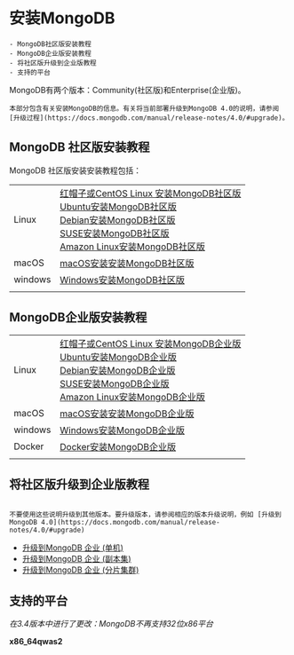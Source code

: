 
# 安装MongoDB

``` iframe 本页概要
- MongoDB社区版安装教程 
- MongoDB企业版安装教程
- 将社区版升级到企业版教程
- 支持的平台
```

MongoDB有两个版本：Community(社区版)和Enterprise(企业版)。


``` tip  提示
本部分包含有关安装MongoDB的信息。有关将当前部署升级到MongoDB 4.0的说明，请参阅 [升级过程](https://docs.mongodb.com/manual/release-notes/4.0/#upgrade)。

```

## MongoDB 社区版安装教程

MongoDB 社区版安装安装教程包括：

|||
|---|---|
|Linux|<div>[红帽子或CentOS Linux 安装MongoDB社区版](https://docs.mongodb.com/manual/tutorial/install-mongodb-on-red-hat/)</div><div>[Ubuntu安装MongoDB社区版](https://docs.mongodb.com/manual/tutorial/install-mongodb-on-ubuntu/)</div><div>[Debian安装MongoDB社区版](https://docs.mongodb.com/manual/tutorial/install-mongodb-on-debian/)</div><div>[SUSE安装MongoDB社区版](https://docs.mongodb.com/manual/tutorial/install-mongodb-on-suse/)</div><div>[Amazon Linux安装MongoDB社区版](https://docs.mongodb.com/manual/tutorial/install-mongodb-on-amazon/)</div>|
|macOS|[macOS安装安装MongoDB社区版](https://docs.mongodb.com/manual/tutorial/install-mongodb-on-os-x/)|
|windows|[Windows安装MongoDB社区版](https://docs.mongodb.com/manual/tutorial/install-mongodb-on-windows/)|
|||

## MongoDB企业版安装教程

|||
|---|---|
|Linux|<div>[红帽子或CentOS Linux 安装MongoDB企业版](https://docs.mongodb.com/manual/tutorial/install-mongodb-enterprise-on-red-hat/)</div><div>[Ubuntu安装MongoDB企业版](https://docs.mongodb.com/manual/tutorial/install-mongodb-enterprise-on-ubuntu/)</div><div>[Debian安装MongoDB企业版](https://docs.mongodb.com/manual/tutorial/install-mongodb-enterprise-on-debian/)</div><div>[SUSE安装MongoDB企业版](https://docs.mongodb.com/manual/tutorial/install-mongodb-enterprise-on-suse/)</div><div>[Amazon Linux安装MongoDB企业版](https://docs.mongodb.com/manual/tutorial/install-mongodb-enterprise-on-amazon/)</div>|
|macOS|[macOS安装安装MongoDB企业版](https://docs.mongodb.com/manual/tutorial/install-mongodb-enterprise-on-os-x/)|
|windows|[Windows安装MongoDB企业版](https://docs.mongodb.com/manual/tutorial/install-mongodb-enterprise-on-windows/)|
|Docker|[Docker安装MongoDB企业版](https://docs.mongodb.com/manual/tutorial/install-mongodb-enterprise-with-docker/)|
|||

## 将社区版升级到企业版教程


```danger 重要

不要使用这些说明升级到其他版本。要升级版本，请参阅相应的版本升级说明，例如 [升级到MongoDB 4.0](https://docs.mongodb.com/manual/release-notes/4.0/#upgrade)

```

- [升级到MongoDB 企业 (单机)](https://docs.mongodb.com/manual/tutorial/upgrade-to-enterprise-standalone/)
- [升级到MongoDB 企业 (副本集)](https://docs.mongodb.com/manual/tutorial/upgrade-to-enterprise-replica-set/)
- [升级到MongoDB 企业 (分片集群)](https://docs.mongodb.com/manual/tutorial/upgrade-to-enterprise-sharded-cluster/)

## 支持的平台

*在3.4版本中进行了更改：MongoDB不再支持32位x86平台*

**x86_64qwas2**